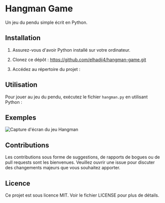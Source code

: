 # Hangman Game

Un jeu du pendu simple écrit en Python.

## Installation

1. Assurez-vous d'avoir Python installé sur votre ordinateur.
2. Clonez ce dépôt : https://github.com/elhadji4/hangman-game.git

3. Accédez au répertoire du projet :



## Utilisation

Pour jouer au jeu du pendu, exécutez le fichier `hangman.py` en utilisant Python :



## Exemples

![Capture d'écran du jeu Hangman](screenshot.png)

## Contributions

Les contributions sous forme de suggestions, de rapports de bogues ou de pull requests sont les bienvenues. Veuillez ouvrir une issue pour discuter des changements majeurs que vous souhaitez apporter.

## Licence

Ce projet est sous licence MIT. Voir le fichier LICENSE pour plus de détails.
